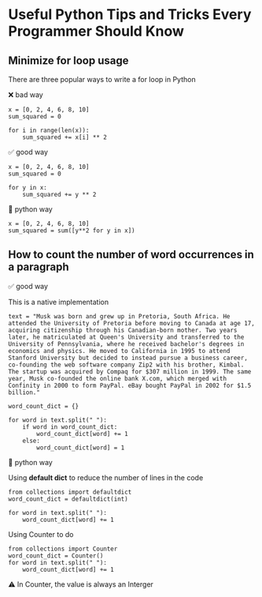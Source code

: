 # Useful Python Tips and Tricks Every Programmer Should Know
## **Minimize for loop usage**

There are three popular ways to write a for loop in Python

❌ bad way

    x = [0, 2, 4, 6, 8, 10]
    sum_squared = 0

    for i in range(len(x)):
        sum_squared += x[i] ** 2

✅ good way

    x = [0, 2, 4, 6, 8, 10]
    sum_squared = 0

    for y in x:
        sum_squared += y ** 2

🐍 python way

    x = [0, 2, 4, 6, 8, 10]
    sum_squared = sum([y**2 for y in x])

## **How to count the number of word occurrences in a paragraph**

✅ good way

This is a native implementation 

    text = "Musk was born and grew up in Pretoria, South Africa. He attended the University of Pretoria before moving to Canada at age 17, acquiring citizenship through his Canadian-born mother. Two years later, he matriculated at Queen's University and transferred to the University of Pennsylvania, where he received bachelor's degrees in economics and physics. He moved to California in 1995 to attend Stanford University but decided to instead pursue a business career, co-founding the web software company Zip2 with his brother, Kimbal. The startup was acquired by Compaq for $307 million in 1999. The same year, Musk co-founded the online bank X.com, which merged with Confinity in 2000 to form PayPal. eBay bought PayPal in 2002 for $1.5 billion."

    word_count_dict = {}

    for word in text.split(" "):
        if word in word_count_dict:
            word_count_dict[word] += 1
        else:
            word_count_dict[word] = 1

🐍 python way

Using **default dict** to reduce the number of lines in the code

    from collections import defaultdict
    word_count_dict = defaultdict(int)

    for word in text.split(" "):
        word_count_dict[word] += 1

Using Counter to do

    from collections import Counter
    word_count_dict = Counter()
    for word in text.split(" "):
        word_count_dict[word] += 1  

⚠️ In Counter, the value is always an Interger

